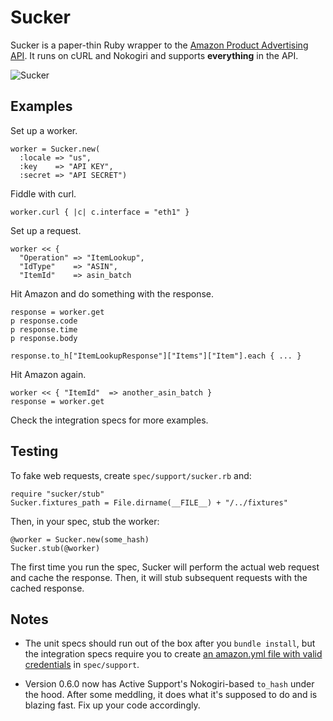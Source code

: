 Sucker
======

Sucker is a paper-thin Ruby wrapper to the [Amazon Product Advertising API](https://affiliate-program.amazon.co.uk/gp/advertising/api/detail/main.html). It runs on cURL and Nokogiri and supports __everything__ in the API.

![Sucker](http://upload.wikimedia.org/wikipedia/en/7/71/Vacuum_cleaner_1910.JPG)

Examples
--------

Set up a worker.

    worker = Sucker.new(
      :locale => "us",
      :key    => "API KEY",
      :secret => "API SECRET")

Fiddle with curl.

    worker.curl { |c| c.interface = "eth1" }

Set up a request.

    worker << {
      "Operation" => "ItemLookup",
      "IdType"    => "ASIN",
      "ItemId"    => asin_batch

Hit Amazon and do something with the response.

    response = worker.get
    p response.code
    p response.time
    p response.body
    
    response.to_h["ItemLookupResponse"]["Items"]["Item"].each { ... }

Hit Amazon again.

    worker << { "ItemId"  => another_asin_batch }
    response = worker.get

Check the integration specs for more examples.

Testing
-------

To fake web requests, create `spec/support/sucker.rb` and:

    require "sucker/stub"
    Sucker.fixtures_path = File.dirname(__FILE__) + "/../fixtures"

Then, in your spec, stub the worker:

    @worker = Sucker.new(some_hash)
    Sucker.stub(@worker)

The first time you run the spec, Sucker will perform the actual web request and cache the response. Then, it will stub subsequent requests with the cached response.

Notes
-----

* The unit specs should run out of the box after you `bundle install`, but the integration specs require you to create [an amazon.yml file with valid credentials](http://github.com/papercavalier/sucker/blob/master/spec/support/amazon.yml.example) in `spec/support`.

* Version 0.6.0 now has Active Support's Nokogiri-based `to_hash` under the hood. After some meddling, it does what it's supposed to do and is blazing fast. Fix up your code accordingly.
